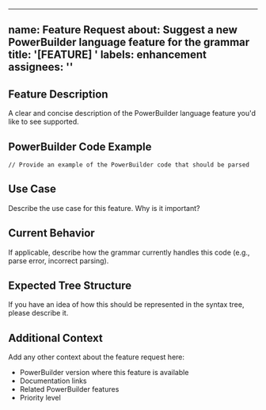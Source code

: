 
---
name: Feature Request
about: Suggest a new PowerBuilder language feature for the grammar
title: '[FEATURE] '
labels: enhancement
assignees: ''
---

## Feature Description

A clear and concise description of the PowerBuilder language feature you'd like to see supported.

## PowerBuilder Code Example

```powerbuilder
// Provide an example of the PowerBuilder code that should be parsed
```

## Use Case

Describe the use case for this feature. Why is it important?

## Current Behavior

If applicable, describe how the grammar currently handles this code (e.g., parse error, incorrect parsing).

## Expected Tree Structure

If you have an idea of how this should be represented in the syntax tree, please describe it.

## Additional Context

Add any other context about the feature request here:
- PowerBuilder version where this feature is available
- Documentation links
- Related PowerBuilder features
- Priority level
